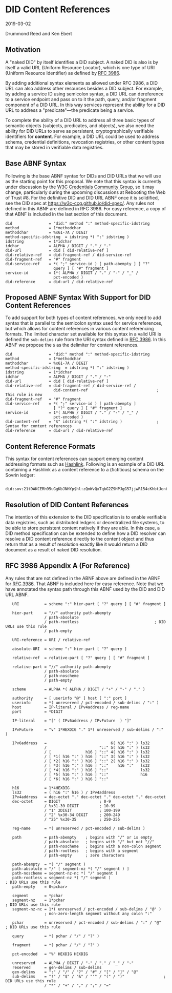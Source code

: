 # DID Content References
2019-03-02

Drummond Reed and Ken Ebert

## Motivation

A "naked DID" by itself identifies a DID subject. A naked DID is also is by itself a valid URL (Uniform Resource Locator), which is one type of URI (Uniform Resource Identifier) as defined by [RFC 3986](https://www.ietf.org/rfc/rfc3986.txt). 

By adding additional syntax elements as allowed under RFC 3986, a DID URL can also address other resources besides a DID subject. For example, by adding a service ID using semicolon syntax, a DID URL can dereference to a service endpoint and pass on to it the path, query, and/or fragment component of a DID URL. In this way services represent the ability for a DID URL to address a "predicate"—the predicate being a service.

To complete the ability of a DID URL to address all three basic types of semantic objects (subjects, predicates, and objects), we also need the ability for DID URLs to serve as persistent, cryptographically verifiable identifiers for **content**. For example, a DID URL could be used to address schema, credential definitions, revocation registries, or other content types that may be stored in verifiable data registries.

## Base ABNF Syntax

Following is the base ABNF syntax for DIDs and DID URLs that we will use as the starting point for this proposal. We note that this syntax is currently under discussion by the [W3C Credentials Community Group](https://www.w3.org/community/credentials/), so it may change, particularly during the upcoming discussions at Rebooting the Web of Trust #8. For the definitive DID and DID URL ABNF once it is solidified, see the DID spec at https://w3c-ccg.github.io/did-spec/. Any rules not defined in this ABNF are defined in RFC 3986. For easy reference, a copy of that ABNF is included in the last section of this document.

```
did                = "did:" method ":" method-specific-idstring
method             = 1*methodchar
methodchar         = %x61-7A / DIGIT
method-specific-idstring  = idstring *( ":" idstring )
idstring           = 1*idchar
idchar             = ALPHA / DIGIT / "." / "-"
did-url            = did [ did-relative-ref ]
did-relative-ref   = did-fragment-ref / did-service-ref
did-fragment-ref   = "#" fragment
did-service-ref    = *( ";" service-id ) [ path-abempty ] [ "?"    
                     query ] [ "#" fragment ]
service-id         = 1*( ALPHA / DIGIT / "." / "-" / "_" / 
                     pct-encoded )
did-reference      = did-url / did-relative-ref
```
## Proposed ABNF Syntax With Support for DID Content References

To add support for both types of content references, we only need to add syntax that is parallel to the semicolon syntax used for service references, but which allows for content references in various content referencing formats. The limited character set available for this syntax in a valid URI is defined the `sub-delims` rule from the URI syntax defined in [RFC 3986](https://www.ietf.org/rfc/rfc3986.txt). In this ABNF we propose the `$` as the delimiter for content references.

```
did                = "did:" method ":" method-specific-idstring
method             = 1*methodchar
methodchar         = %x61-7A / DIGIT
method-specific-idstring  = idstring *( ":" idstring )
idstring           = 1*idchar
idchar             = ALPHA / DIGIT / "." / "-"
did-url            = did [ did-relative-ref ]
did-relative-ref   = did-fragment-ref / did-service-ref /
                     did-content-ref                              ; This rule is new
did-fragment-ref   = "#" fragment
did-service-ref    = *( ";" service-id ) [ path-abempty ] 
                     [ "?" query ] [ "#" fragment ]
service-id         = 1*( ALPHA / DIGIT / "." / "-" / "_" / 
                     pct-encoded )
did-content-ref    = "$" idstring *( ":" idstring )               ; Syntax for content references
did-reference      = did-url / did-relative-ref
```

## Content Reference Formats

This syntax for content references can support emerging content addressing formats such as [Hashlink](https://tools.ietf.org/html/draft-sporny-hashlink-00). Following is an example of a DID URL containing a Hashlink as a content reference to a (fictitious) schema on the Sovrin ledger:
```
     did:sov:21tDAKCERh95uGgKbJNHYp$hl:zQmWvQxTqbG2Z9HPJgG57jjwR154cKhbtJenbyYTWkjgF3e
```

## Resolution of DID Content References

The intention of this extension to the DID specification is to enable verifiable data registries, such as distributed ledgers or decentralized file systems, to be able to store persistent content natively if they are able. In this case, a DID method specification can be extended to define how a DID resolver can resolve a DID content reference directly to the content object and thus return that as a result of resolution exactly like it would return a DID document as a result of naked DID resolution.

## RFC 3986 Appendix A (For Reference)

Any rules that are not defined in the ABNF above are defined in the ABNF for [RFC 3986](https://www.ietf.org/rfc/rfc3986.txt). That ABNF is included here for easy reference. Note that we have annotated the syntax path through this ABNF used by the DID and DID URL ABNF.

```
   URI           = scheme ":" hier-part [ "?" query ] [ "#" fragment ]

   hier-part     = "//" authority path-abempty
                 / path-absolute
                 / path-rootless                                 ; DID URLs use this rule
                 / path-empty

   URI-reference = URI / relative-ref

   absolute-URI  = scheme ":" hier-part [ "?" query ]

   relative-ref  = relative-part [ "?" query ] [ "#" fragment ]

   relative-part = "//" authority path-abempty
                 / path-absolute
                 / path-noscheme
                 / path-empty

   scheme        = ALPHA *( ALPHA / DIGIT / "+" / "-" / "." )

   authority     = [ userinfo "@" ] host [ ":" port ]
   userinfo      = *( unreserved / pct-encoded / sub-delims / ":" )
   host          = IP-literal / IPv4address / reg-name
   port          = *DIGIT

   IP-literal    = "[" ( IPv6address / IPvFuture  ) "]"

   IPvFuture     = "v" 1*HEXDIG "." 1*( unreserved / sub-delims / ":" )

   IPv6address   =                            6( h16 ":" ) ls32
                 /                       "::" 5( h16 ":" ) ls32
                 / [               h16 ] "::" 4( h16 ":" ) ls32
                 / [ *1( h16 ":" ) h16 ] "::" 3( h16 ":" ) ls32
                 / [ *2( h16 ":" ) h16 ] "::" 2( h16 ":" ) ls32
                 / [ *3( h16 ":" ) h16 ] "::"    h16 ":"   ls32
                 / [ *4( h16 ":" ) h16 ] "::"              ls32
                 / [ *5( h16 ":" ) h16 ] "::"              h16
                 / [ *6( h16 ":" ) h16 ] "::"

   h16           = 1*4HEXDIG
   ls32          = ( h16 ":" h16 ) / IPv4address
   IPv4address   = dec-octet "." dec-octet "." dec-octet "." dec-octet
   dec-octet     = DIGIT                 ; 0-9
                 / %x31-39 DIGIT         ; 10-99
                 / "1" 2DIGIT            ; 100-199
                 / "2" %x30-34 DIGIT     ; 200-249
                 / "25" %x30-35          ; 250-255

   reg-name      = *( unreserved / pct-encoded / sub-delims )

   path          = path-abempty    ; begins with "/" or is empty
                 / path-absolute   ; begins with "/" but not "//"
                 / path-noscheme   ; begins with a non-colon segment
                 / path-rootless   ; begins with a segment
                 / path-empty      ; zero characters

   path-abempty  = *( "/" segment )
   path-absolute = "/" [ segment-nz *( "/" segment ) ]
   path-noscheme = segment-nz-nc *( "/" segment )
   path-rootless = segment-nz *( "/" segment )                        ; DID URLs use this rule
   path-empty    = 0<pchar>

   segment       = *pchar
   segment-nz    = 1*pchar                                            ; DID URLs use this rule
   segment-nz-nc = 1*( unreserved / pct-encoded / sub-delims / "@" )
                 ; non-zero-length segment without any colon ":"

   pchar         = unreserved / pct-encoded / sub-delims / ":" / "@"  ; DID URLs use this rule

   query         = *( pchar / "/" / "?" )

   fragment      = *( pchar / "/" / "?" )

   pct-encoded   = "%" HEXDIG HEXDIG

   unreserved    = ALPHA / DIGIT / "-" / "." / "_" / "~"
   reserved      = gen-delims / sub-delims
   gen-delims    = ":" / "/" / "?" / "#" / "[" / "]" / "@"
   sub-delims    = "!" / "$" / "&" / "'" / "(" / ")"                 ; DID URLs use this rule
                 / "*" / "+" / "," / ";" / "="
```
